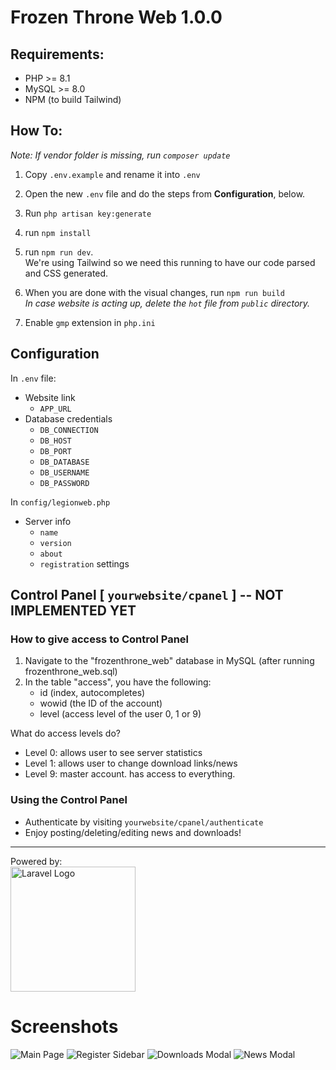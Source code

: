 # Frozen Throne Web 1.0.0

## Requirements:
- PHP >= 8.1
- MySQL >= 8.0 
- NPM (to build Tailwind)

## How To:
*Note: If vendor folder is missing, run `composer update`*

1. Copy `.env.example` and rename it into `.env`
2. Open the new `.env` file and do the steps from **Configuration**, below.
3. Run `php artisan key:generate`
4. run `npm install`
5. run `npm run dev`.  
We're using Tailwind so we need this running to have our code parsed and CSS generated.

6. When you are done with the visual changes, run `npm run build`  
*In case website is acting up, delete the `hot` file from `public` directory.*
7. Enable `gmp` extension in `php.ini`

## Configuration
In `.env` file:
- Website link 
    - `APP_URL`
- Database credentials 
    - `DB_CONNECTION`
    - `DB_HOST`
    - `DB_PORT`
    - `DB_DATABASE`
    - `DB_USERNAME`
    - `DB_PASSWORD`

In `config/legionweb.php`
- Server info
    - `name`
    - `version`
    - `about`
    - `registration` settings
## Control Panel [ `yourwebsite/cpanel` ] -- NOT IMPLEMENTED YET



### How to give access to Control Panel

1. Navigate to the "frozenthrone_web" database in MySQL (after running frozenthrone_web.sql)
2. In the table "access", you have the following:
    - id (index, autocompletes)
    - wowid (the ID of the account)
    - level (access level of the user 0, 1 or 9)

What do access levels do?  
- Level 0: allows user to see server statistics
- Level 1: allows user to change download links/news
- Level 9: master account. has access to everything.

### Using the Control Panel

* Authenticate by visiting `yourwebsite/cpanel/authenticate`
* Enjoy posting/deleting/editing news and downloads!

----
<p>Powered by: <br> <a href="https://laravel.com" target="_blank"><img src="https://raw.githubusercontent.com/laravel/art/master/logo-lockup/5%20SVG/2%20CMYK/1%20Full%20Color/laravel-logolockup-cmyk-red.svg" width="200" alt="Laravel Logo"></a></p>

# Screenshots
![Main Page](https://i.imgur.com/BebtUmD.png)
![Register Sidebar](https://i.imgur.com/q2EwAJV.png)
![Downloads Modal](https://i.imgur.com/UlJAkl9.png)
![News Modal](https://i.imgur.com/lPKSa6f.png)
